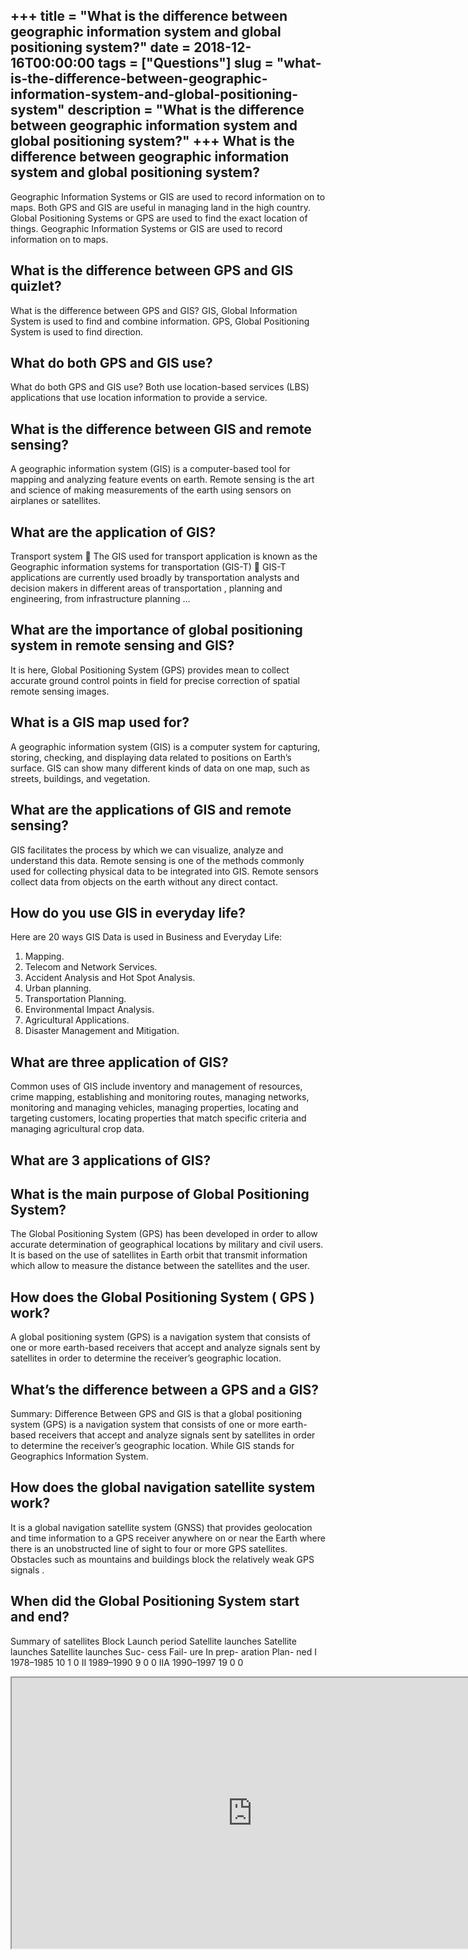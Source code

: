 +++
title = "What is the difference between geographic information system and global positioning system?"
date = 2018-12-16T00:00:00
tags = ["Questions"]
slug = "what-is-the-difference-between-geographic-information-system-and-global-positioning-system"
description = "What is the difference between geographic information system and global positioning system?"
+++
What is the difference between geographic information system and global positioning system?
-------------------------------------------------------------------------------------------

Geographic Information Systems or GIS are used to record information on to maps. Both GPS and GIS are useful in managing land in the high country. Global Positioning Systems or GPS are used to find the exact location of things. Geographic Information Systems or GIS are used to record information on to maps.

What is the difference between GPS and GIS quizlet?
---------------------------------------------------

What is the difference between GPS and GIS? GIS, Global Information System is used to find and combine information. GPS, Global Positioning System is used to find direction.

What do both GPS and GIS use?
-----------------------------

What do both GPS and GIS use? Both use location-based services (LBS) applications that use location information to provide a service.

What is the difference between GIS and remote sensing?
------------------------------------------------------

A geographic information system (GIS) is a computer-based tool for mapping and analyzing feature events on earth. Remote sensing is the art and science of making measurements of the earth using sensors on airplanes or satellites.

What are the application of GIS?
--------------------------------

Transport system  The GIS used for transport application is known as the Geographic information systems for transportation (GIS-T)  GIS-T applications are currently used broadly by transportation analysts and decision makers in different areas of transportation , planning and engineering, from infrastructure planning …

What are the importance of global positioning system in remote sensing and GIS?
-------------------------------------------------------------------------------

It is here, Global Positioning System (GPS) provides mean to collect accurate ground control points in field for precise correction of spatial remote sensing images.

What is a GIS map used for?
---------------------------

A geographic information system (GIS) is a computer system for capturing, storing, checking, and displaying data related to positions on Earth’s surface. GIS can show many different kinds of data on one map, such as streets, buildings, and vegetation.

What are the applications of GIS and remote sensing?
----------------------------------------------------

GIS facilitates the process by which we can visualize, analyze and understand this data. Remote sensing is one of the methods commonly used for collecting physical data to be integrated into GIS. Remote sensors collect data from objects on the earth without any direct contact.

How do you use GIS in everyday life?
------------------------------------

Here are 20 ways GIS Data is used in Business and Everyday Life:

1. Mapping.
2. Telecom and Network Services.
3. Accident Analysis and Hot Spot Analysis.
4. Urban planning.
5. Transportation Planning.
6. Environmental Impact Analysis.
7. Agricultural Applications.
8. Disaster Management and Mitigation.

What are three application of GIS?
----------------------------------

Common uses of GIS include inventory and management of resources, crime mapping, establishing and monitoring routes, managing networks, monitoring and managing vehicles, managing properties, locating and targeting customers, locating properties that match specific criteria and managing agricultural crop data.

What are 3 applications of GIS?
-------------------------------

What is the main purpose of Global Positioning System?
------------------------------------------------------

The Global Positioning System (GPS) has been developed in order to allow accurate determination of geographical locations by military and civil users. It is based on the use of satellites in Earth orbit that transmit information which allow to measure the distance between the satellites and the user.

How does the Global Positioning System ( GPS ) work?
----------------------------------------------------

A global positioning system (GPS) is a navigation system that consists of one or more earth-based receivers that accept and analyze signals sent by satellites in order to determine the receiver’s geographic location.

What’s the difference between a GPS and a GIS?
----------------------------------------------

Summary: Difference Between GPS and GIS is that a global positioning system (GPS) is a navigation system that consists of one or more earth-based receivers that accept and analyze signals sent by satellites in order to determine the receiver’s geographic location. While GIS stands for Geographics Information System.

How does the global navigation satellite system work?
-----------------------------------------------------

It is a global navigation satellite system (GNSS) that provides geolocation and time information to a GPS receiver anywhere on or near the Earth where there is an unobstructed line of sight to four or more GPS satellites. Obstacles such as mountains and buildings block the relatively weak GPS signals .

When did the Global Positioning System start and end?
-----------------------------------------------------

Summary of satellites Block Launch period Satellite launches Satellite launches Satellite launches Suc- cess Fail- ure In prep- aration Plan- ned I 1978–1985 10 1 0 II 1989–1990 9 0 0 IIA 1990–1997 19 0 0

<iframe allow="accelerometer; autoplay; clipboard-write; encrypted-media; gyroscope; picture-in-picture" allowfullscreen="" class="__youtube_prefs__  epyt-is-override  no-lazyload" data-no-lazy="1" data-origheight="433" data-origwidth="770" data-skipgform_ajax_framebjll="" height="433" id="_ytid_89397" loading="lazy" src="https://www.youtube.com/embed/-ZFmAAHBfOU?enablejsapi=1&autoplay=0&cc_load_policy=0&cc_lang_pref=&iv_load_policy=1&loop=0&modestbranding=0&rel=1&fs=1&playsinline=0&autohide=2&theme=dark&color=red&controls=1&" title="YouTube player" width="770"></iframe>